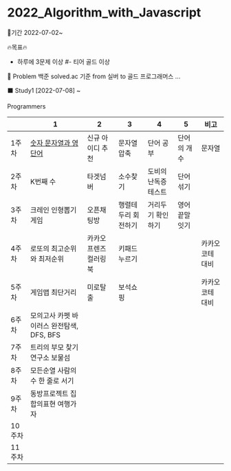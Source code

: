 # 2022_Algorithm_with_Javascript


🌈기간
2022-07-02~
 

🔥목표🔥
- 하루에 3문제 이상 
#- 티어 골드 이상
 

📗 Problem
백준 solved.ac 기준 from 실버 to 골드
프로그래머스
...
 
<!--
⬜ Study1
[2021-08-03] ~

Who? SSAFY
When? every Tuesday at 8:30 pm and Test every other week
How? Online
1	2	3	4	5	test
1주차	터렛()	수열 정렬	회전하는 큐	피보나치 함수	어린 왕자	연산자 끼워넣기
2주차	주사위	유기농 배추	수열의 합	숫자 정사각형	토너먼트	섬의개수, 별찍기-10, 공항, 미로탐색
3주차	Contact	물병	단어만들기	친구	행렬	
4주차	단어뒤집기2	직사각형을 만드는 방법	블랙잭	색종이 -2	영식이와 친구들	참외밭
5주차	RGB거리	단지번호붙이기	동전 0	가장 긴 증가하는 부분 수열		카카오 코테 대비 - 후보키 징검다리건너기 3차압축
6주차	숨바꼭질	연속합	토마토	연결요소의 개수		
7주차	정수삼각형	포도주 시식	Fly me to the Alpha Centauri	베르트랑 공준		
8주차	2×n 타일링	이천수	다리 놓기			
9주차	LCS	로봇 청소기	벽 부수고 이동하기	최소 스패닝 트리		
10주차	평범한배낭	테트로미노	플로이드			
11주차	집합의 표현	주사위 굴리기	N-Queen	적록색약		
12주차						
13주차						
14주차						
15주차						
-->

⬛ Study1
[2022-07-08] ~

Programmers

|  | 1 | 2 | 3 | 4 | 5 | 비고 |
|--|----------------|----------------|----------------|----------------|----------------|----------------|
| 1주차	| [숫자 문자열과 영단어](https://school.programmers.co.kr/learn/courses/30/lessons/81301) | 신규 아이디 추천 | 문자열 압축 | 단어 공부 | 단어의 개수 | 문자열 |
| 2주차	| K번째 수	| 타겟넘버 | 소수찾기	| 도비의 난독증 테스트	| 단어섞기	|
| 3주차	| 크레인 인형뽑기 게임 | 오픈채팅방	| 행렬테두리 회전하기 | 거리두기 확인하기 | 영어 끝말잇기 | 
| 4주차	| 로또의 최고순위와 최저순위 | 카카오프렌즈 컬러링북 | 키패드 누르기 | | |카카오 코테 대비
| 5주차	| 게임맵 최단거리 | 미로탈출 | 보석쇼핑 ||| 카카오 코테 대비
| 6주차	| 모의고사	카펫	바이러스			완전탐색, DFS, BFS
| 7주차	| 트리의 부모 찾기	연구소	보물섬			
| 8주차	| 모든순열	사람의 수	한 줄로 서기			
| 9주차	| 동방프로젝트	집합의표현	여행가자			
| 10주차						
| 11주차						
	
 
